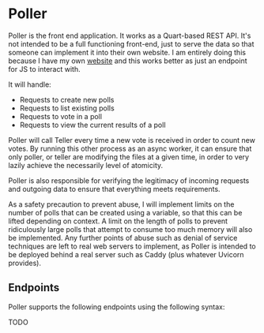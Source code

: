# Poller

Poller is the front end application. It works as a Quart-based REST API. It's not intended to be a full functioning front-end, just to serve the data so that someone can implement it into their own website. I am entirely doing this because I have my own [website](https://github.com/haleywm/WebbedSite) and this works better as just an endpoint for JS to interact with.

It will handle:

- Requests to create new polls
- Requests to list existing polls
- Requests to vote in a poll
- Requests to view the current results of a poll

Poller will call Teller every time a new vote is received in order to count new votes. By running this other process as an async worker, it can ensure that only poller, or teller are modifying the files at a given time, in order to very lazily achieve the necessarily level of atomicity.

Poller is also responsible for verifying the legitimacy of incoming requests and outgoing data to ensure that everything meets requirements.

As a safety precaution to prevent abuse, I will implement limits on the number of polls that can be created using a variable, so that this can be lifted depending on context. A limit on the length of polls to prevent ridiculously large polls that attempt to consume too much memory will also be implemented. Any further points of abuse such as denial of service techniques are left to real web servers to implement, as Poller is intended to be deployed behind a real server such as Caddy (plus whatever Uvicorn provides).

## Endpoints

Poller supports the following endpoints using the following syntax:

TODO
